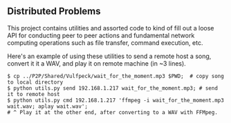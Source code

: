 ## Distributed Problems 
This project contains utilities and assorted code to kind of fill out a loose API
for conducting peer to peer actions and fundamental network computing operations
such as file transfer, command execution, etc. 

Here's an example of using these utilities to send a remote host a song, convert
it it a WAV, and play it on remote machine (in ~3 lines).
```
$ cp ../P2P/Shared/Vulfpeck/wait_for_the_moment.mp3 $PWD;  # copy song to local directory
$ python utils.py send 192.168.1.217 wait_for_the_moment.mp3; # send it to remote host
$ python utils.py cmd 192.168.1.217 'ffmpeg -i wait_for_the_moment.mp3 wait.wav; aplay wait.wav';
# ^ Play it at the other end, after converting to a WAV with FFMpeg. 
```

